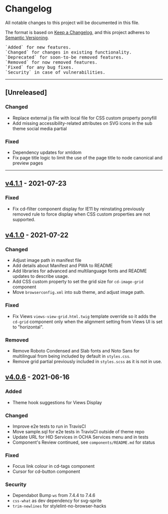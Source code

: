 # Changelog

All notable changes to this project will be documented in this file.

The format is based on [Keep a Changelog](https://keepachangelog.com/en/1.0.0/),
and this project adheres to [Semantic Versioning](https://semver.org/spec/v2.0.0.html).
<pre>
`Added` for new features.
`Changed` for changes in existing functionality.
`Deprecated` for soon-to-be removed features.
`Removed` for now removed features.
`Fixed` for any bug fixes.
`Security` in case of vulnerabilities.
</pre>
---


## [Unreleased]
### Changed
- Replace external js file with local file for CSS custom property ponyfill
- Add missing accessibility-related attributes on SVG icons in the sub theme social media partial
### Fixed
- Dependency updates for xmldom
- Fix page title logic to limit the use of the page title to node canonical and preview pages

---

## [v4.1.1](https://github.com/UN-OCHA/common_design/releases/tag/v4.1.1) - 2021-07-23
### Fixed
- Fix cd-filter component display for IE11 by reinstating previously removed rule to force display when CSS custom
properties are not supported.

## [v4.1.0](https://github.com/UN-OCHA/common_design/releases/tag/v4.1.0) - 2021-07-22
### Changed
- Adjust image path in manifest file
- Add details about Manifest and PWA to README
- Add libraries for advanced and multilanguage fonts and README updates to describe usage.
- Add CSS custom property to set the grid size for `cd-image-grid` component
- Move `browserconfig.xml` into sub theme, and adjust image path.
### Fixed
- Fix Views `views-view-grid.html.twig` template override so it adds the `cd-grid` component only when the alignment
setting from Views UI is set to "horizontal".
### Removed
- Remove Roboto Condensed and Slab fonts and Noto Sans for multilingual from being included by default in `styles.css`.
- Remove grid partial previously included in `styles.scss` as it is not in use. 

## [v4.0.6](https://github.com/UN-OCHA/common_design/releases/tag/v4.0.6) - 2021-06-16
### Added
- Theme hook suggestions for Views Display
### Changed
- Improve e2e tests to run in TravisCI
- Move sample.sql for e2e tests in TravisCI outside of theme repo
- Update URL for HID Services in OCHA Services menu and in tests
- Component's Review continued, see `components/README.md` for status
### Fixed
- Focus link colour in cd-tags component
- Cursor for cd-button component
### Security
- Dependabot Bump `ws` from 7.4.4 to 7.4.6
- `css-what` as dev dependency for svg-sprite
- `trim-newlines` for stylelint-no-browser-hacks


